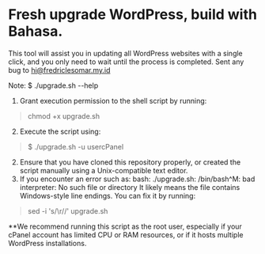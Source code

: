 # Fresh upgrade WordPress, build with Bahasa.
This tool will assist you in updating all WordPress websites with a single click, and you only need to wait until the process is completed. Sent any bug to hi@fredriclesomar.my.id

Note: $ ./upgrade.sh --help

1. Grant execution permission to the shell script by running:
> chmod +x upgrade.sh
2. Execute the script using:
> $ ./upgrade.sh -u usercPanel
2. Ensure that you have cloned this repository properly, or created the script manually using a Unix-compatible text editor.
3. If you encounter an error such as:
bash: ./upgrade.sh: /bin/bash^M: bad interpreter: No such file or directory
It likely means the file contains Windows-style line endings. You can fix it by running:
> sed -i 's/\r//' upgrade.sh

**We recommend running this script as the root user, especially if your cPanel account has limited CPU or RAM resources, or if it hosts multiple WordPress installations.
